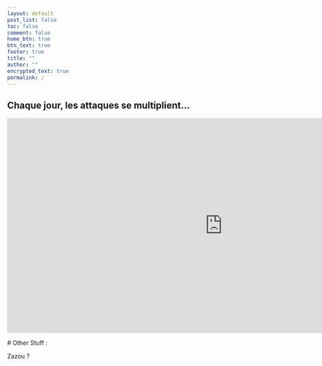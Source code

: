 ```yaml
---
layout: default
post_list: false
toc: false
comment: false
home_btn: true
btn_text: true
footer: true
title: ""
author: ""
encrypted_text: true
permalink: /
---
```


## Chaque jour, les attaques se multiplient... 

<iframe src="https://cdn.knightlab.com/libs/timeline3/latest/embed/index.html?source=1aHZSwP0bitgYqNMCOVTcs3E0LmeErSIua67gYOIAUT4&font=PT&lang=fr&initial_zoom=6&height=400&start_at_end=true" style="border:0px #ffffff none;" name="myiFrame" scrolling="no" frameborder="1" marginheight="0px" marginwidth="0px" height="500px" width="1000px" allowfullscreen></iframe> 


# Other Stuff :

<p class="encrypted" id="xRh6XO+vBPqhXXbPZiJCBAJZVkIKE5A3UqdcEEwrU7tpvTew=="> Zazou ?</p>
